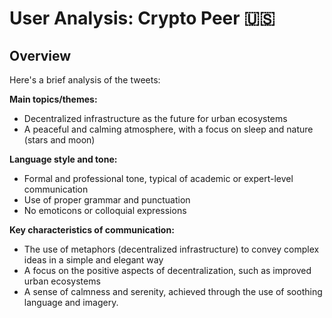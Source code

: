 # User Analysis: Crypto Peer 🇺🇸

## Overview

Here's a brief analysis of the tweets:

**Main topics/themes:**

* Decentralized infrastructure as the future for urban ecosystems
* A peaceful and calming atmosphere, with a focus on sleep and nature (stars and moon)

**Language style and tone:**

* Formal and professional tone, typical of academic or expert-level communication
* Use of proper grammar and punctuation
* No emoticons or colloquial expressions

**Key characteristics of communication:**

* The use of metaphors (decentralized infrastructure) to convey complex ideas in a simple and elegant way
* A focus on the positive aspects of decentralization, such as improved urban ecosystems
* A sense of calmness and serenity, achieved through the use of soothing language and imagery.